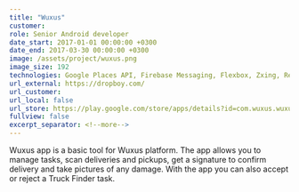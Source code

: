 ```yaml
---
title: "Wuxus"
customer:
role: Senior Android developer
date_start: 2017-01-01 00:00:00 +0300
date_end: 2017-03-30 00:00:00 +0300
image: /assets/project/wuxus.png
image_size: 192
technologies: Google Places API, Firebase Messaging, Flexbox, Zxing, Retrofit, Butterknife, Picasso
url_external: https://dropboy.com/
url_customer:
url_local: false
url_store: https://play.google.com/store/apps/details?id=com.wuxus.wuxusproandroid
fullview: false
excerpt_separator: <!--more-->
---
```

Wuxus app is a basic tool for Wuxus platform. The app allows you to manage tasks, scan deliveries and pickups, get a signature to confirm delivery and take pictures of any damage. With the app you can also accept or reject a Truck Finder task.